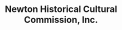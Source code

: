 ---
layout: repo
title: "Newton Historical Cultural Commission, Inc."
id: 23594
permalink: repos/23594/
---